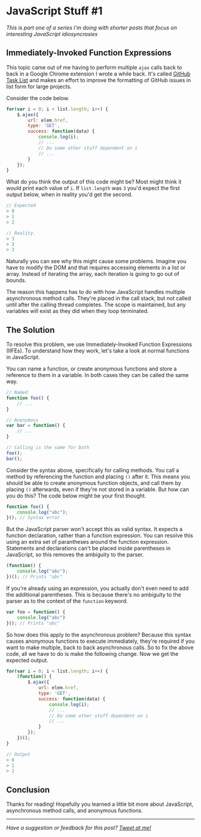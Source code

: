# JavaScript Stuff &#35;1

*This is part one of a series I'm doing with shorter posts that focus on interesting JavaScript idiosyncrasies*

## Immediately-Invoked Function Expressions

This topic came out of me having to perform multiple `ajax` calls back to back in a Google Chrome extension I wrote a while back. It's called [GitHub Task List](https://chrome.google.com/webstore/detail/github-task-list/bhajciggpdkcmcimnjbaafgmdppmagnb) and makes an effort to improve the formatting of GitHub issues in list form for large projects.

Consider the code below.

```js
for(var i = 0; i < list.length; i++) {
    $.ajax({
        url: elem.href,
        type: 'GET',
        success: function(data) {
            console.log(i);
            // ...
            // Do some other stuff dependent on i
            // ...
        }
    });
}
```

What do you think the output of this code might be? Most might think it would print each value of `i`. If `list.length` was `3` you'd expect the first output below, when in reality you'd get the second.

```js
// Expected
> 0
> 1
> 2

// Reality.
> 3
> 3
> 3
```

Naturally you can see why this might cause some problems. Imagine you have to modify the DOM and that requires accessing elements in a list or array. Instead of iterating the array, each iteration is going to go out of bounds.

The reason this happens has to do with how JavaScript handles multiple asynchronous method calls. They're placed in the call stack, but not called until after the calling thread completes. The scope is maintained, but any variables will exist as they did when they loop terminated.

## The Solution

To resolve this problem, we use Immediately-Invoked Function Expressions (IIFEs). To understand how they work, let's take a look at normal functions in JavaScript. 

You can name a function, or create anonymous functions and store a reference to them in a variable. In both cases they can be called the same way.

```js
// Named
function foo() {
    // ...
}

// Anonymous
var bar = function() { 
    // ... 
}

// Calling is the same for both
foo();
bar();
``` 

Consider the syntax above, specifically for calling methods. You call a method by referencing the function and placing `()` after it. This means you should be able to create anonymous function objects, and call them by placing `()` afterwards, even if they're not stored in a variable. But how can you do this? The code below might be your first thought.

```js
function foo() { 
    console.log("abc"); 
}(); // Syntax error
```

But the JavaScript parser won't accept this as valid syntax. It expects a function declaration, rather than a function expression. You can resolve this using an extra set of parantheses around the function expression. Statements and declarations can't be placed inside parentheses in JavaScript, so this removes the ambiguity to the parser.

```js
(function() {
    console.log("abc");
})(); // Prints "abc"
```

If you're already using an expression, you actually don't even need to add the additional parentheses. This is because there's no ambiguity to the parser as to the context of the `function` keyword.

```js
var foo = function() {
    console.log("abc")
}(); // Prints "abc"
```

So how does this apply to the asynchronous problem? Because this syntax causes anonymous functions to execute immediately, they're required if you want to make multiple, back to back asynchronous calls. So to fix the above code, all we have to do is make the following change. Now we get the expected output.

```js
for(var i = 0; i < list.length; i++) {
    (function() {
        $.ajax({
            url: elem.href,
            type: 'GET',
            success: function(data) {
                console.log(i);
                // ...
                // Do some other stuff dependent on i
                // ...
            }
        });
    })();
}

// Output
> 0
> 1
> 2
```

## Conclusion

Thanks for reading! Hopefully you learned a little bit more about JavaScript, asynchronous method calls, and anonymous functions.

---

*Have a suggestion or feedback for this post? [Tweet at me!](https://twitter.com/ItsJamesIRL)*

